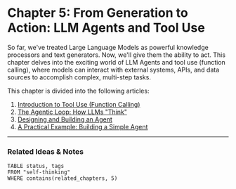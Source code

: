 # Chapter 5: From Generation to Action: LLM Agents and Tool Use

So far, we've treated Large Language Models as powerful knowledge processors and text generators. Now, we'll give them the ability to act. This chapter delves into the exciting world of LLM Agents and tool use (function calling), where models can interact with external systems, APIs, and data sources to accomplish complex, multi-step tasks.

This chapter is divided into the following articles:

1.  [Introduction to Tool Use (Function Calling)](./01_introduction_to_tool_use.md)
2.  [The Agentic Loop: How LLMs "Think"](./02_the_agentic_loop.md)
3.  [Designing and Building an Agent](./03_designing_and_building_an_agent.md)
4.  [A Practical Example: Building a Simple Agent](./04_a_practical_example.md)

---
### Related Ideas & Notes

```dataview
TABLE status, tags
FROM "self-thinking"
WHERE contains(related_chapters, 5)
```